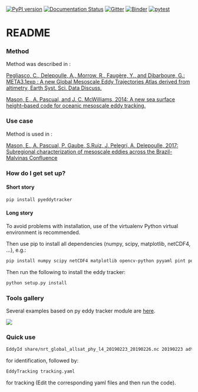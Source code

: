 [![PyPI version](https://badge.fury.io/py/pyEddyTracker.svg)](https://badge.fury.io/py/pyEddyTracker)
[![Documentation Status](https://readthedocs.org/projects/py-eddy-tracker/badge/?version=stable)](https://py-eddy-tracker.readthedocs.io/en/stable/?badge=stable)
[![Gitter](https://badges.gitter.im/py-eddy-tracker/community.svg)](https://gitter.im/py-eddy-tracker/community?utm_source=badge&utm_medium=badge&utm_campaign=pr-badge) 
[![Binder](https://mybinder.org/badge_logo.svg)](https://mybinder.org/v2/gh/AntSimi/py-eddy-tracker/master?urlpath=lab/tree/notebooks/python_module/)
[![pytest](https://github.com/AntSimi/py-eddy-tracker/actions/workflows/python-app.yml/badge.svg)](https://github.com/AntSimi/py-eddy-tracker/actions/workflows/python-app.yml)

# README #

### Method ###

Method was described in :

[Pegliasco, C., Delepoulle, A., Morrow, R., Faugère, Y., and Dibarboure, G.: META3.1exp : A new Global Mesoscale Eddy Trajectories Atlas derived from altimetry, Earth Syst. Sci. Data Discuss.](https://doi.org/10.5194/essd-2021-300)

[Mason, E., A. Pascual, and J. C. McWilliams, 2014: A new sea surface height–based code for oceanic mesoscale eddy tracking.](https://doi.org/10.1175/JTECH-D-14-00019.1)

### Use case ###

Method is used in :
 
[Mason, E., A. Pascual, P. Gaube, S.Ruiz, J. Pelegrí, A. Delepoulle, 2017: Subregional characterization of mesoscale eddies across the Brazil-Malvinas Confluence](https://doi.org/10.1002/2016JC012611)

### How do I get set up? ###

#### Short story ####
```bash
pip install pyeddytracker
```
#### Long story ####

To avoid problems with installation, use of the virtualenv Python virtual environment is recommended.

Then use pip to install all dependencies (numpy, scipy, matplotlib, netCDF4, ...), e.g.:

```bash
pip install numpy scipy netCDF4 matplotlib opencv-python pyyaml pint polygon3
```

Then run the following to install the eddy tracker:

```bash
python setup.py install
```
### Tools gallery ###
Several examples based on py eddy tracker module are [here](https://py-eddy-tracker.readthedocs.io/en/latest/python_module/index.html).

[![](https://py-eddy-tracker.readthedocs.io/en/latest/_static/logo.png)](https://py-eddy-tracker.readthedocs.io/en/latest/python_module/index.html)

### Quick use ###

```bash
EddyId share/nrt_global_allsat_phy_l4_20190223_20190226.nc 20190223 adt ugos vgos longitude latitude ./ -v INFO
```

for identification, followed by:

```bash
EddyTracking tracking.yaml
```

for tracking (Edit the corresponding yaml files and then run the code).

